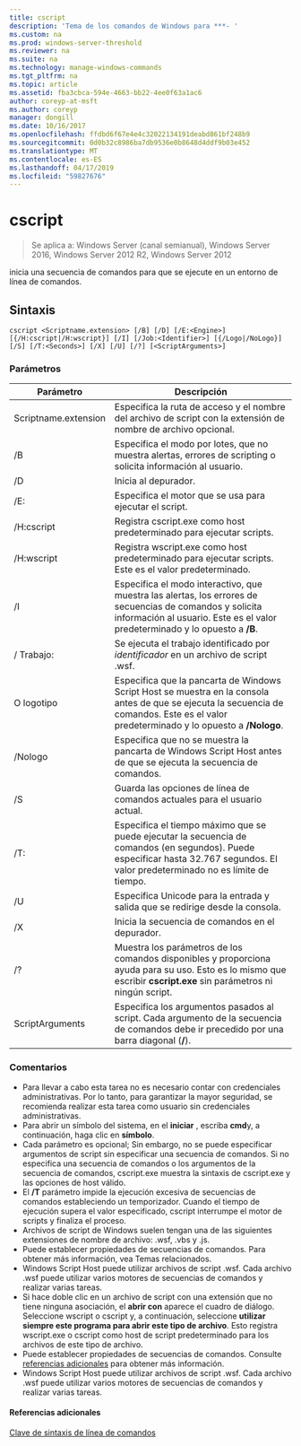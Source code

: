 ```yaml
---
title: cscript
description: 'Tema de los comandos de Windows para ***- '
ms.custom: na
ms.prod: windows-server-threshold
ms.reviewer: na
ms.suite: na
ms.technology: manage-windows-commands
ms.tgt_pltfrm: na
ms.topic: article
ms.assetid: fba3cbca-594e-4663-bb22-4ee0f63a1ac6
author: coreyp-at-msft
ms.author: coreyp
manager: dongill
ms.date: 10/16/2017
ms.openlocfilehash: ffdbd6f67e4e4c32022134191deabd861bf248b9
ms.sourcegitcommit: 0d0b32c8986ba7db9536e0b8648d4ddf9b03e452
ms.translationtype: MT
ms.contentlocale: es-ES
ms.lasthandoff: 04/17/2019
ms.locfileid: "59827676"
---
```

# <a name="cscript"></a>cscript

>Se aplica a: Windows Server (canal semianual), Windows Server 2016, Windows Server 2012 R2, Windows Server 2012

inicia una secuencia de comandos para que se ejecute en un entorno de línea de comandos.
## <a name="syntax"></a>Sintaxis
```
cscript <Scriptname.extension> [/B] [/D] [/E:<Engine>] [{/H:cscript|/H:wscript}] [/I] [/Job:<Identifier>] [{/Logo|/NoLogo}] [/S] [/T:<Seconds>] [/X] [/U] [/?] [<ScriptArguments>]
```
### <a name="parameters"></a>Parámetros
|Parámetro|Descripción|
|-------|--------|
|Scriptname.extension|Especifica la ruta de acceso y el nombre del archivo de script con la extensión de nombre de archivo opcional.|
|/B|Especifica el modo por lotes, que no muestra alertas, errores de scripting o solicita información al usuario.|
|/D|Inicia al depurador.|
|/E:<Engine>|Especifica el motor que se usa para ejecutar el script.|
|/H:cscript|Registra cscript.exe como host predeterminado para ejecutar scripts.|
|/H:wscript|Registra wscript.exe como host predeterminado para ejecutar scripts. Este es el valor predeterminado.|
|/I|Especifica el modo interactivo, que muestra las alertas, los errores de secuencias de comandos y solicita información al usuario. Este es el valor predeterminado y lo opuesto a **/B**.|
|/ Trabajo:<Identifier>|Se ejecuta el trabajo identificado por *identificador* en un archivo de script .wsf.|
|O logotipo|Especifica que la pancarta de Windows Script Host se muestra en la consola antes de que se ejecuta la secuencia de comandos. Este es el valor predeterminado y lo opuesto a **/Nologo**.|
|/Nologo|Especifica que no se muestra la pancarta de Windows Script Host antes de que se ejecuta la secuencia de comandos.|
|/S|Guarda las opciones de línea de comandos actuales para el usuario actual.|
|/T:<Seconds>|Especifica el tiempo máximo que se puede ejecutar la secuencia de comandos (en segundos). Puede especificar hasta 32.767 segundos. El valor predeterminado no es límite de tiempo.|
|/U|Especifica Unicode para la entrada y salida que se redirige desde la consola.|
|/X|Inicia la secuencia de comandos en el depurador.|
|/?|Muestra los parámetros de los comandos disponibles y proporciona ayuda para su uso. Esto es lo mismo que escribir **cscript.exe** sin parámetros ni ningún script.|
|ScriptArguments|Especifica los argumentos pasados al script. Cada argumento de la secuencia de comandos debe ir precedido por una barra diagonal (**/**).|
### <a name="remarks"></a>Comentarios
-   Para llevar a cabo esta tarea no es necesario contar con credenciales administrativas. Por lo tanto, para garantizar la mayor seguridad, se recomienda realizar esta tarea como usuario sin credenciales administrativas.
-   Para abrir un símbolo del sistema, en el **iniciar** , escriba **cmd**y, a continuación, haga clic en **símbolo**.
-   Cada parámetro es opcional; Sin embargo, no se puede especificar argumentos de script sin especificar una secuencia de comandos. Si no especifica una secuencia de comandos o los argumentos de la secuencia de comandos, cscript.exe muestra la sintaxis de cscript.exe y las opciones de host válido.
-   El **/T** parámetro impide la ejecución excesiva de secuencias de comandos estableciendo un temporizador. Cuando el tiempo de ejecución supera el valor especificado, cscript interrumpe el motor de scripts y finaliza el proceso.
-   Archivos de script de Windows suelen tengan una de las siguientes extensiones de nombre de archivo: .wsf, .vbs y .js.
-   Puede establecer propiedades de secuencias de comandos. Para obtener más información, vea Temas relacionados.
-   Windows Script Host puede utilizar archivos de script .wsf. Cada archivo .wsf puede utilizar varios motores de secuencias de comandos y realizar varias tareas.
-   Si hace doble clic en un archivo de script con una extensión que no tiene ninguna asociación, el **abrir con** aparece el cuadro de diálogo. Seleccione wscript o cscript y, a continuación, seleccione **utilizar siempre este programa para abrir este tipo de archivo**. Esto registra wscript.exe o cscript como host de script predeterminado para los archivos de este tipo de archivo.
-   Puede establecer propiedades de secuencias de comandos. Consulte [referencias adicionales](#BKMK_references) para obtener más información.
-   Windows Script Host puede utilizar archivos de script .wsf. Cada archivo .wsf puede utilizar varios motores de secuencias de comandos y realizar varias tareas.

#### <a name="BKMK_references"></a>Referencias adicionales

[Clave de sintaxis de línea de comandos](command-line-syntax-key.md)
